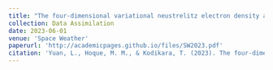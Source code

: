 ```yaml
---
title: "The four‐dimensional variational neustrelitz electron density assimilation model: NEDAM"
collection: Data Assimilation
date: 2023-06-01
venue: 'Space Weather'
paperurl: 'http://academicpages.github.io/files/SW2023.pdf'
citation: 'Yuan, L., Hoque, M. M., & Kodikara, T. (2023). The four-dimensional variational Neustrelitz Electron Density Assimilation Model: NEDAM. Space Weather, 21, e2022SW003378. https://doi.org/10.1029/2022SW003378.'
---
```


